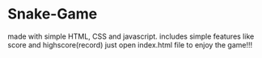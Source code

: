 # Snake-Game
made with simple HTML, CSS and javascript.
includes simple features like score and highscore(record)
just open index.html file to enjoy the game!!!
